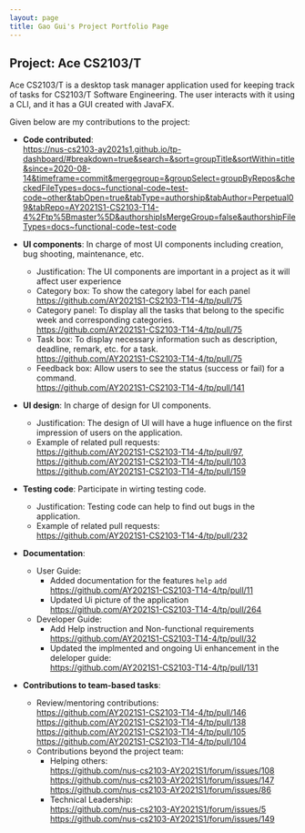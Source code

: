```yaml
---
layout: page
title: Gao Gui's Project Portfolio Page
---
```


## Project: Ace CS2103/T

Ace CS2103/T is a desktop task manager application used for keeping track of tasks for CS2103/T Software Engineering. The user interacts with it using a CLI, and it has a GUI created with JavaFX.

Given below are my contributions to the project:

* **Code contributed**:  
https://nus-cs2103-ay2021s1.github.io/tp-dashboard/#breakdown=true&search=&sort=groupTitle&sortWithin=title&since=2020-08-14&timeframe=commit&mergegroup=&groupSelect=groupByRepos&checkedFileTypes=docs~functional-code~test-code~other&tabOpen=true&tabType=authorship&tabAuthor=Perpetual09&tabRepo=AY2021S1-CS2103-T14-4%2Ftp%5Bmaster%5D&authorshipIsMergeGroup=false&authorshipFileTypes=docs~functional-code~test-code

* **UI components**: In charge of most UI components including creation, bug shooting, maintenance, etc.
    * Justification: The UI components are important in a project as it will affect user experience
    * Category box: To show the category label for each panel  
	https://github.com/AY2021S1-CS2103-T14-4/tp/pull/75
	* Category panel: To display all the tasks that belong to the specific week and corresponding categories.  
	https://github.com/AY2021S1-CS2103-T14-4/tp/pull/75
	* Task box: To display necessary information such as description, deadline, remark, etc. for a task.  
	https://github.com/AY2021S1-CS2103-T14-4/tp/pull/75
	* Feedback box: Allow users to see the status (success or fail) for a command.  
	https://github.com/AY2021S1-CS2103-T14-4/tp/pull/141

* **UI design**: In charge of design for UI components.
    * Justification: The design of UI will have a huge influence on the first impression of users on the application.
	* Example of related pull requests:  
	https://github.com/AY2021S1-CS2103-T14-4/tp/pull/97,  
	https://github.com/AY2021S1-CS2103-T14-4/tp/pull/103  
	https://github.com/AY2021S1-CS2103-T14-4/tp/pull/159
	
* **Testing code**: Participate in wirting testing code.
    * Justification: Testing code can help to find out bugs in the application.
	* Example of related pull requests:  
	https://github.com/AY2021S1-CS2103-T14-4/tp/pull/232
	
* **Documentation**:
  * User Guide:
    * Added documentation for the features `help` `add`  
	https://github.com/AY2021S1-CS2103-T14-4/tp/pull/11
    * Updated Ui picture of the application 
    https://github.com/AY2021S1-CS2103-T14-4/tp/pull/264
  * Developer Guide:
    * Add Help instruction and Non-functional requirements  
	https://github.com/AY2021S1-CS2103-T14-4/tp/pull/32
	* Updated the implmented and ongoing Ui enhancement in the deleloper guide:  
	https://github.com/AY2021S1-CS2103-T14-4/tp/pull/131

* **Contributions to team-based tasks**:
  * Review/mentoring contributions:  
  https://github.com/AY2021S1-CS2103-T14-4/tp/pull/146  
  https://github.com/AY2021S1-CS2103-T14-4/tp/pull/138  
  https://github.com/AY2021S1-CS2103-T14-4/tp/pull/105  
  https://github.com/AY2021S1-CS2103-T14-4/tp/pull/104
  * Contributions beyond the project team: 
    * Helping others:  
	https://github.com/nus-cs2103-AY2021S1/forum/issues/108  
	https://github.com/nus-cs2103-AY2021S1/forum/issues/147  
	https://github.com/nus-cs2103-AY2021S1/forum/issues/86
    * Technical Leadership:  
	https://github.com/nus-cs2103-AY2021S1/forum/issues/5  
	https://github.com/nus-cs2103-AY2021S1/forum/issues/149 
